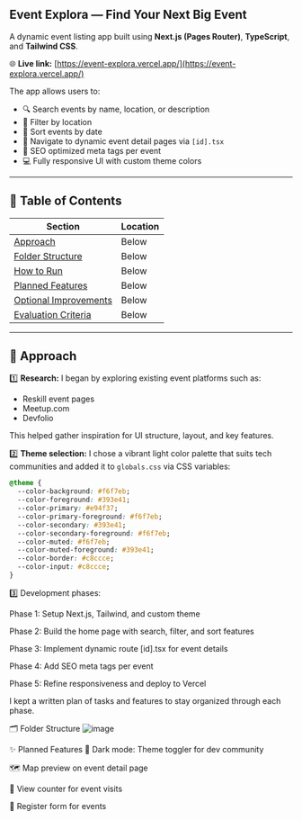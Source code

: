## Event Explora — Find Your Next Big Event

A dynamic event listing app built using **Next.js (Pages Router)**, **TypeScript**, and **Tailwind CSS**.

🌐 **Live link:** [https://event-explora.vercel.app/](https://event-explora.vercel.app/)

The app allows users to:

* 🔍 Search events by name, location, or description
* 📍 Filter by location
* 📅 Sort events by date
* 🚀 Navigate to dynamic event detail pages via `[id].tsx`
* 🌟 SEO optimized meta tags per event
* 💻 Fully responsive UI with custom theme colors

---

## 📑 Table of Contents

| Section                                         | Location |
| ----------------------------------------------- | -------- |
| [Approach](#approach)                           | Below    |
| [Folder Structure](#folder-structure)           | Below    |
| [How to Run](#how-to-run)                       | Below    |
| [Planned Features](#planned-features)           | Below    |
| [Optional Improvements](#optional-improvements) | Below    |
| [Evaluation Criteria](#evaluation-criteria)     | Below    |

---

## 🚀 Approach

1️⃣ **Research:**
I began by exploring existing event platforms such as:

* Reskill event pages
* Meetup.com
* Devfolio

This helped gather inspiration for UI structure, layout, and key features.

2️⃣ **Theme selection:**
I chose a vibrant light color palette that suits tech communities and added it to `globals.css` via CSS variables:

```css
@theme {
  --color-background: #f6f7eb;
  --color-foreground: #393e41;
  --color-primary: #e94f37;
  --color-primary-foreground: #f6f7eb;
  --color-secondary: #393e41;
  --color-secondary-foreground: #f6f7eb;
  --color-muted: #f6f7eb;
  --color-muted-foreground: #393e41;
  --color-border: #c8ccce;
  --color-input: #c8ccce;
}
```
3️⃣ Development phases:

Phase 1: Setup Next.js, Tailwind, and custom theme

Phase 2: Build the home page with search, filter, and sort features

Phase 3: Implement dynamic route [id].tsx for event details

Phase 4: Add SEO meta tags per event

Phase 5: Refine responsiveness and deploy to Vercel

I kept a written plan of tasks and features to stay organized through each phase.

🗂 Folder Structure
![image](https://github.com/user-attachments/assets/80d2b543-9ca6-4049-aff0-030b6b6c2c96)

✨ Planned Features
🌙 Dark mode: Theme toggler for dev community

🗺 Map preview on event detail page

👀 View counter for event visits

📝 Register form for events



